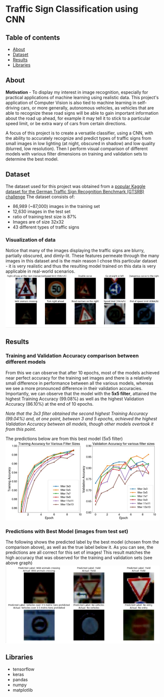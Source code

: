 Traffic Sign Classification using CNN
===

## Table of contents
* [About](#about)
* [Dataset](#dataset)
* [Results](#results)
* [Libraries](#libraries)

## About
<b>Motivation</b> - To display my interest in image recognition, especially for practical applications of machine learning using realistic data. This project's application of Computer Vision is also tied to machine learning in self-driving cars, or more generally, autonomous vehicles, as vehicles that are able to recognize these road signs will be able to gain important information about the road up ahead, for example it may tell it to stick to a particular speed limit, or be extra wary of cars from certain directions.

A focus of this project is to create a versatile classifier, using a CNN, with the ability to accurately recognize and predict types of traffic signs from small images in low lighting (at night, obscured in shadow) and low quality (blurred, low resolution).
Then I perform visual comparison of different models with various filter dimensions on training and validation sets to determine the best model.

## Dataset
The dataset used for this project was obtained from a [popular Kaggle dataset for the German Traffic Sign Recognition Benchmark (GTSRB) challenge](https://www.kaggle.com/meowmeowmeowmeowmeow/gtsrb-german-traffic-sign) 
The dataset consists of:
* 86,989 (~87,000) images in the training set
* 12,630 images in the test set
* ratio of training:test size is 87%
* Images are of size 32x32
* 43 different types of traffic signs

### Visualization of data
Notice that many of the images displaying the traffic signs are blurry, partially obscured, and dimly-lit. These features permeate through the many images in this dataset and is the main reason I chose this particular dataset - it is very realistic and thus the resulting model trained on this data is very applicable in real-world scenarios.
![Visualization of training set](./Images/training_set_visualization.JPG)

## Results
### Training and Validation Accuracy comparison between different models
From this we can observe that after 10 epochs, most of the models achieved near perfect accuracy for the training set images and there is a relatively small difference in performance between all the various models, whereas we see a more pronounced difference in their validation accuracies. Importantly, we can observe that the model with the **5x5 filter**, attained the highest Training Accuracy (99.08%) as well as the highest Validation Accuracy (86.10%) at the end of 10 epochs. 

*Note that the 3x3 filter obtained the second highest Training Accuracy (99.04%) and, at one point, between 3 and 5 epochs, achieved the highest Validation Accuracy between all models, though other models overtook it from this point.*

The predictions below are from this best model (5x5 filter)
<img src="./Images/model_comparison_train_validation.JPG" width="800"/>

### Predictions with Best Model (images from test set)
The following shows the predicted label by the best model (chosen from the comparison above), as well as the true label below it. As you can see, the predictions are all correct for this set of images! This result matches the high accuracy that was observed for the training and validation sets (see above graph)
![Test predictions](./Images/test_predictions.JPG)


## Libraries
* tensorflow
* keras
* pandas
* numpy
* matplotlib
